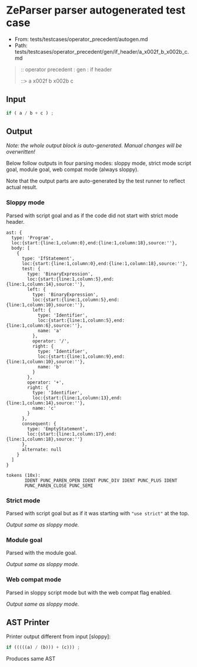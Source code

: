 # ZeParser parser autogenerated test case

- From: tests/testcases/operator_precedent/autogen.md
- Path: tests/testcases/operator_precedent/gen/if_header/a_x002f_b_x002b_c.md

> :: operator precedent : gen : if header
>
> ::> a x002f b x002b c

## Input


`````js
if ( a / b + c ) ;
`````

## Output

_Note: the whole output block is auto-generated. Manual changes will be overwritten!_

Below follow outputs in four parsing modes: sloppy mode, strict mode script goal, module goal, web compat mode (always sloppy).

Note that the output parts are auto-generated by the test runner to reflect actual result.

### Sloppy mode

Parsed with script goal and as if the code did not start with strict mode header.

`````
ast: {
  type: 'Program',
  loc:{start:{line:1,column:0},end:{line:1,column:18},source:''},
  body: [
    {
      type: 'IfStatement',
      loc:{start:{line:1,column:0},end:{line:1,column:18},source:''},
      test: {
        type: 'BinaryExpression',
        loc:{start:{line:1,column:5},end:{line:1,column:14},source:''},
        left: {
          type: 'BinaryExpression',
          loc:{start:{line:1,column:5},end:{line:1,column:10},source:''},
          left: {
            type: 'Identifier',
            loc:{start:{line:1,column:5},end:{line:1,column:6},source:''},
            name: 'a'
          },
          operator: '/',
          right: {
            type: 'Identifier',
            loc:{start:{line:1,column:9},end:{line:1,column:10},source:''},
            name: 'b'
          }
        },
        operator: '+',
        right: {
          type: 'Identifier',
          loc:{start:{line:1,column:13},end:{line:1,column:14},source:''},
          name: 'c'
        }
      },
      consequent: {
        type: 'EmptyStatement',
        loc:{start:{line:1,column:17},end:{line:1,column:18},source:''}
      },
      alternate: null
    }
  ]
}

tokens (10x):
       IDENT PUNC_PAREN_OPEN IDENT PUNC_DIV IDENT PUNC_PLUS IDENT
       PUNC_PAREN_CLOSE PUNC_SEMI
`````

### Strict mode

Parsed with script goal but as if it was starting with `"use strict"` at the top.

_Output same as sloppy mode._

### Module goal

Parsed with the module goal.

_Output same as sloppy mode._

### Web compat mode

Parsed in sloppy script mode but with the web compat flag enabled.

_Output same as sloppy mode._

## AST Printer

Printer output different from input [sloppy]:

````js
if (((((a) / (b))) + (c))) ;
````

Produces same AST
